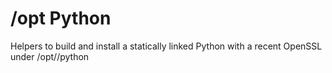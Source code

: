 /opt Python
===========

Helpers to build and install a statically linked Python
with a recent OpenSSL under /opt/<name>/python

